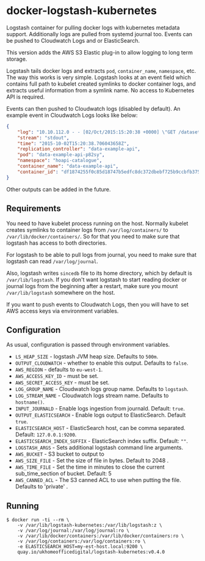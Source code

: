 # docker-logstash-kubernetes

Logstash container for pulling docker logs with kubernetes metadata support.
Additionally logs are pulled from systemd journal too. Events can be pushed to
Cloudwatch Logs and or ElasticSearch.

This version adds the AWS S3 Elastic plug-in to allow logging to long term storage. 

Logstash tails docker logs and extracts `pod`, `container_name`, `namespace`,
etc. The way this works is very simple. Logstash looks at an event field which
contains full path to kubelet created symlinks to docker container logs, and
extracts useful information from a symlink name. No access to Kubernetes API
is required.

Events can then pushed to Cloudwatch logs (disabled by default). An example
event in Cloudwatch Logs looks like below:

```json
{
    "log": "10.10.112.0 - - [02/Oct/2015:15:20:38 +0000] \"GET /dataset HTTP/1.1\" 200 2 \"-\" \"axios/0.5.4\" 6\n",
    "stream": "stdout",
    "time": "2015-10-02T15:20:38.706043658Z",
    "replication_controller": "data-example-api",
    "pod": "data-example-api-p82sy",
    "namespace": "hoapi-catalogue",
    "container_name": "data-example-api",
    "container_id": "df1874255f0c85d18747b5edfc8dc372dbebf725b9ccbfb37549f5f81bba8326"
}
```

Other outputs can be added in the future.

## Requirements

You need to have kubelet process running on the host. Normally kubelet creates
symlinks to container logs from `/var/log/containers/` to
`/var/lib/docker/containers/`. So for that you need to make sure that logstash
has access to both directories.

For logstash to be able to pull logs from journal, you need to make sure that
logstash can read `/var/log/journal`.

Also, logstash writes `sincedb` file to its home directory, which by default is
`/var/lib/logstash`. If you don't want logstash to start reading docker or
journal logs from the beginning after a restart, make sure you mount
`/var/lib/logstash` somewhere on the host.

If you want to push events to Cloudwatch Logs, then you will have to set AWS
access keys via environment variables.


## Configuration

As usual, configuration is passed through environment variables.

- `LS_HEAP_SIZE` - logstash JVM heap size. Defaults to `500m`.
- `OUTPUT_CLOUDWATCH` - whether to enable this output. Defaults to `false`.
- `AWS_REGION` - defaults to `eu-west-1`.
- `AWS_ACCESS_KEY_ID` - must be set.
- `AWS_SECRET_ACCESS_KEY` - must be set.
- `LOG_GROUP_NAME` - Cloudwatch logs group name. Defaults to `logstash`.
- `LOG_STREAM_NAME` - Cloudwatch logs stream name. Defaults to `hostname()`.
- `INPUT_JOURNALD` - Enable logs ingestion from journald. Default: `true`.
- `OUTPUT_ELASTICSEARCH` - Enable logs output to ElasticSearch. Default `true`.
- `ELASTICSEARCH_HOST` - ElasticSearch host, can be comma separated. Default: `127.0.0.1:9200`.
- `ELASTICSEARCH_INDEX_SUFFIX` - ElasticSearch index suffix. Default: `""`.
- `LOGSTASH_ARGS` - Sets additional logstash command line arguments.
- `AWS_BUCKET` - S3 bucket to output to
- `AWS_SIZE_FILE` - Set the size of file in bytes. Default to 2048 .
- `AWS_TIME_FILE` - Set the time in minutes to close the current sub_time_section of bucket. Default: 5
- `AWS_CANNED_ACL` - The S3 canned ACL to use when putting the file. Defaults to 'private' .


## Running

```
$ docker run -ti --rm \
    -v /var/lib/logstash-kubernetes:/var/lib/logstash:z \
    -v /var/log/journal:/var/log/journal:ro \
    -v /var/lib/docker/containers:/var/lib/docker/containers:ro \
    -v /var/log/containers:/var/log/containers:ro \
    -e ELASTICSEARCH_HOST=my-est-host.local:9200 \
    quay.io/ukhomeofficedigital/logstash-kubernetes:v0.4.0
```
